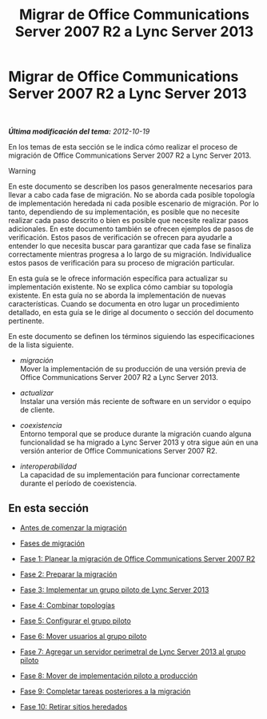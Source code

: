 ﻿---
title: Migrar de Office Communications Server 2007 R2 a Lync Server 2013
TOCTitle: Migrar de Office Communications Server 2007 R2 a Lync Server 2013
ms:assetid: f3fa4f5f-e9a2-4fb7-a12d-20f04173e697
ms:mtpsurl: https://technet.microsoft.com/es-es/library/JJ205375(v=OCS.15)
ms:contentKeyID: 48277172
ms.date: 01/07/2017
mtps_version: v=OCS.15
ms.translationtype: HT
---

# Migrar de Office Communications Server 2007 R2 a Lync Server 2013

 

_**Última modificación del tema:** 2012-10-19_

En los temas de esta sección se le indica cómo realizar el proceso de migración de Office Communications Server 2007 R2 a Lync Server 2013.

> [!WARNING]  
> En este documento se describen los pasos generalmente necesarios para llevar a cabo cada fase de migración. No se aborda cada posible topología de implementación heredada ni cada posible escenario de migración. Por lo tanto, dependiendo de su implementación, es posible que no necesite realizar cada paso descrito o bien es posible que necesite realizar pasos adicionales. En este documento también se ofrecen ejemplos de pasos de verificación. Estos pasos de verificación se ofrecen para ayudarle a entender lo que necesita buscar para garantizar que cada fase se finaliza correctamente mientras progresa a lo largo de su migración. Individualice estos pasos de verificación para su proceso de migración particular.



En esta guía se le ofrece información específica para actualizar su implementación existente. No se explica cómo cambiar su topología existente. En esta guía no se aborda la implementación de nuevas características. Cuando se documenta en otro lugar un procedimiento detallado, en esta guía se le dirige al documento o sección del documento pertinente.

En este documento se definen los términos siguiendo las especificaciones de la lista siguiente.

  - *migración*  
    Mover la implementación de su producción de una versión previa de Office Communications Server 2007 R2 a Lync Server 2013.

<!-- end list -->

  - *actualizar*  
    Instalar una versión más reciente de software en un servidor o equipo de cliente.

<!-- end list -->

  - *coexistencia*  
    Entorno temporal que se produce durante la migración cuando alguna funcionalidad se ha migrado a Lync Server 2013 y otra sigue aún en una versión anterior de Office Communications Server 2007 R2.

<!-- end list -->

  - *interoperabilidad*  
    La capacidad de su implementación para funcionar correctamente durante el período de coexistencia.

## En esta sección

  - [Antes de comenzar la migración](before-you-begin-the-migration_1.md)

  - [Fases de migración](migration-phases_1.md)

  - [Fase 1: Planear la migración de Office Communications Server 2007 R2](phase-1-plan-your-migration-from-office-communications-server-2007-r2.md)

  - [Fase 2: Preparar la migración](phase-2-prepare-for-migration_1.md)

  - [Fase 3: Implementar un grupo piloto de Lync Server 2013](phase-3-deploy-lync-server-2013-pilot-pool_1.md)

  - [Fase 4: Combinar topologías](phase-4-merge-topologies.md)

  - [Fase 5: Configurar el grupo piloto](phase-5-configure-the-pilot-pool.md)

  - [Fase 6: Mover usuarios al grupo piloto](phase-6-move-users-to-the-pilot-pool.md)

  - [Fase 7: Agregar un servidor perimetral de Lync Server 2013 al grupo piloto](phase-7-add-lync-server-2013-edge-server-to-pilot-pool.md)

  - [Fase 8: Mover de implementación piloto a producción](phase-8-move-from-pilot-deployment-into-production.md)

  - [Fase 9: Completar tareas posteriores a la migración](phase-9-complete-post-migration-tasks.md)

  - [Fase 10: Retirar sitios heredados](phase-10-decommission-legacy-site.md)

